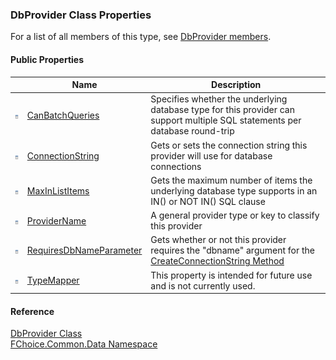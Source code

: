 ﻿### DbProvider Class Properties

For a list of all members of this type, see [DbProvider members](FChoice.Common~FChoice.Common.Data.DbProvider_members.md).

#### Public Properties

|   | Name | Description |
| --- | --- | --- |
| ![Public Property](dotnetimages/publicProperty.png) | [CanBatchQueries](FChoice.Common~FChoice.Common.Data.DbProvider~CanBatchQueries.md) | Specifies whether the underlying database type for this provider can support multiple SQL statements per database round-trip   |
| ![Public Property](dotnetimages/publicProperty.png) | [ConnectionString](FChoice.Common~FChoice.Common.Data.DbProvider~ConnectionString.md) | Gets or sets the connection string this provider will use for database connections   |
| ![Public Property](dotnetimages/publicProperty.png) | [MaxInListItems](FChoice.Common~FChoice.Common.Data.DbProvider~MaxInListItems.md) | Gets the maximum number of items the underlying database type supports in an IN() or NOT IN() SQL clause   |
| ![Public Property](dotnetimages/publicProperty.png) | [ProviderName](FChoice.Common~FChoice.Common.Data.DbProvider~ProviderName.md) | A general provider type or key to classify this provider   |
| ![Public Property](dotnetimages/publicProperty.png) | [RequiresDbNameParameter](FChoice.Common~FChoice.Common.Data.DbProvider~RequiresDbNameParameter.md) | Gets whether or not this provider requires the "dbname" argument for the [CreateConnectionString Method](FChoice.Common~FChoice.Common.Data.DbProvider~CreateConnectionString.md)   |
| ![Public Property](dotnetimages/publicProperty.png) | [TypeMapper](FChoice.Common~FChoice.Common.Data.DbProvider~TypeMapper.md) | This property is intended for future use and is not currently used.   |

#### Reference

[DbProvider Class](FChoice.Common~FChoice.Common.Data.DbProvider.md)  
[FChoice.Common.Data Namespace](FChoice.Common~FChoice.Common.Data_namespace.md)